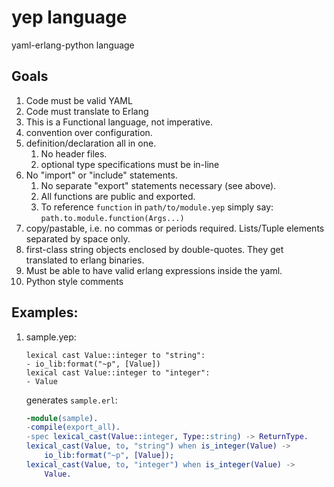 yep language
===

yaml-erlang-python language

## Goals
1. Code must be valid YAML
1. Code must translate to Erlang
1. This is a Functional language, not imperative.
1. convention over configuration.
1. definition/declaration all in one.
   1. No header files.  
   1. optional type specifications must be in-line
1. No "import" or "include" statements.  
   1. No separate "export" statements necessary (see above).  
   2. All functions are public and exported.  
   3. To reference `function` in `path/to/module.yep` simply say: `path.to.module.function(Args...)`
1. copy/pastable, i.e. no commas or periods required.  Lists/Tuple elements separated by space only.
1. first-class string objects enclosed by double-quotes.  They get translated to erlang binaries.
1. Must be able to have valid erlang expressions inside the yaml.
1. Python style comments

## Examples:
1. sample.yep:

   ```
   lexical cast Value::integer to "string":
   - io_lib:format("~p", [Value])
   lexical cast Value::integer to "integer":
   - Value
   ```
   
   generates `sample.erl`:
   
   ```erlang
   -module(sample).
   -compile(export_all).
   -spec lexical_cast(Value::integer, Type::string) -> ReturnType.
   lexical_cast(Value, to, "string") when is_integer(Value) ->
       io_lib:format("~p", [Value]);
   lexical_cast(Value, to, "integer") when is_integer(Value) ->
       Value.   
   ```
